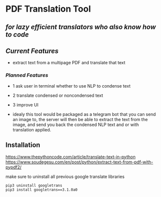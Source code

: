 # PDF Translation Tool
## _for lazy *efficient* translators who also know how to code_

## _Current Features_

- extract text from a multipage PDF and translate that text


### _Planned Features_


- 1 ask user in terminal whether to use NLP to condense text
- 2 translate condensed or noncondensed text
- 3 improve UI


- idealy this tool would be packaged as a telegram bot that you can send an image to, the server will then be able to extract the text from the image, and send you back the condensed NLP text and or with translation applied.

## Installation
https://www.thepythoncode.com/article/translate-text-in-python \
https://www.soudegesu.com/en/post/python/extract-text-from-pdf-with-pypdf2/

make sure to uninstall all previous google translate libraries 

```sh
pip3 uninstall googletrans
pip3 install googletrans==3.1.0a0
```

